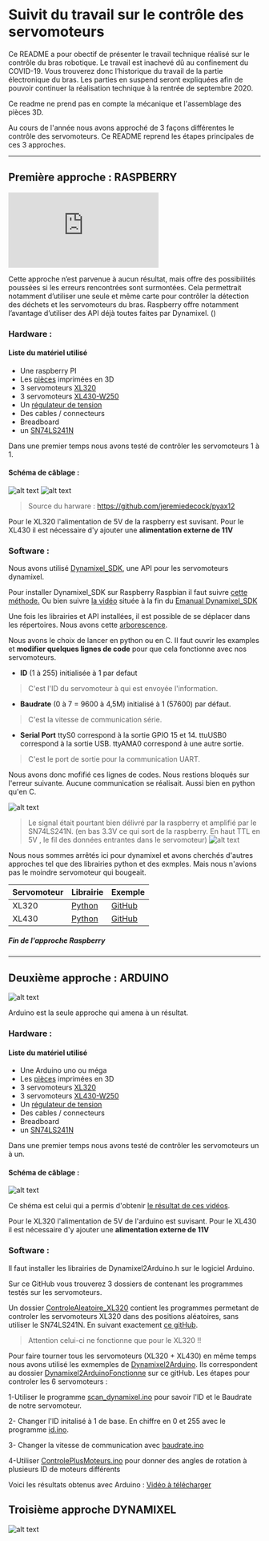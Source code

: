 # Suivit du travail sur le contrôle des servomoteurs 

Ce README a pour obectif de présenter le travail technique réalisé sur le contrôle du bras robotique. Le travail est inachevé dû au confinement du COVID-19. 
Vous trouverez donc l’historique du travail de la partie électronique du bras. Les parties en suspend seront expliquées afin de pouvoir continuer la réalisation technique à la rentrée de septembre 2020. 

Ce readme ne prend pas en compte la mécanique et l'assemblage des pièces 3D. 

Au cours de l'année nous avons approché de 3 façons différentes le contrôle des servomoteurs. Ce README reprend les étapes principales de ces 3 approches. 


---

## Première approche : RASPBERRY  
![alt text](https://wiki.zenk-security.com/lib/exe/fetch.php?w=200&media=rpi.png)

Cette approche n’est parvenue à aucun résultat, mais offre des possibilités poussées si les erreurs rencontrées sont surmontées. Cela permettrait notamment d’utiliser une seule et même carte pour contrôler la détection des déchets et les servomoteurs du bras. Raspberry offre notamment l’avantage d’utiliser des API déjà toutes faites par Dynamixel. () 



### **Hardware** : 

#### Liste du matériel utilisé   

* Une raspberry PI 
* Les [pièces](https://github.com/iRobotEam/Robot-Collecteur-dechets/tree/master/Bras%20Robotique/Modelisation) imprimées en 3D 
* 3 servomoteurs [XL320](https://emanual.robotis.com/docs/en/dxl/x/xl320/)
* 3 servomoteurs [XL430-W250](https://emanual.robotis.com/docs/en/dxl/x/xl430-w250/)
* Un [régulateur de tension](https://www.generationrobots.com/fr/401456-module-convertisseur-de-tension-continue.html) 
* Des cables / connecteurs 
* Breadboard 
* un [SN74LS241N](https://www.digikey.com/product-detail/en/texas-instruments/SN74LS241N/296-14887-5-ND/563034)  

Dans une premier temps nous avons testé de contrôler les servomoteurs 1 à 1. 

#### Schéma de câblage :   
![alt text](https://github.com/iRobotEam/Robot-Collecteur-dechets/blob/master/Bras%20Robotique/Contr%C3%B4le/Raspberry/Shema_Raspberry.png?raw=true)
![alt text](https://github.com/iRobotEam/Robot-Collecteur-dechets/blob/master/Bras%20Robotique/Contr%C3%B4le/Raspberry/Photo-Raspberry-cablage.jpg?raw=true)

> Source du harware : https://github.com/jeremiedecock/pyax12

Pour le XL320 l'alimentation de 5V de la raspberry est suvisant. Pour le XL430 il est nécessaire d'y ajouter une **alimentation externe de 11V**

### **Software** :  

Nous avons utilisé [Dynamixel_SDK](https://github.com/ROBOTIS-GIT/DynamixelSDK), une API pour les servomoteurs dynamixel. 

Pour installer Dynamixel_SDK sur Raspberry Raspbian il faut suivre [cette méthode.](https://github.com/tonnesfn/DynamixelSDK/wiki/3.2.1.2-C-Linux-(or-Linux-for-SBCs)) Ou bien suivre [la vidéo](https://www.youtube.com/watch?v=zb8I05D-LGE&feature=youtu.be) située à la fin du [Emanual Dynamixel_SDK](https://emanual.robotis.com/docs/en/software/dynamixel/dynamixel_sdk/quick_start_video/)

Une fois les librairies et API installées, il est possible de se déplacer dans les répertoires. Nous avons cette [arborescence](https://emanual.robotis.com/docs/en/software/dynamixel/dynamixel_sdk/download/#repository). 

Nous avons le choix de lancer en python ou en C. Il faut ouvrir les examples et **modifier quelques lignes de code** pour que cela fonctionne avec nos servomoteurs.

* **ID** (1 à 255) initialisée à 1 par defaut 
> C'est l'ID du servomoteur à qui est envoyée l'information. 
* **Baudrate** (0 à 7 = 9600 à 4,5M) initialisé à 1 (57600) par défaut.
> C'est la vitesse de communication série. 
* **Serial Port**  ttyS0 correspond à la sortie GPIO 15 et 14. ttuUSB0 correspond à la sortie USB. ttyAMA0 correspond  à une autre sortie.
> C'est le port de sortie pour la communication UART. 

Nous avons donc mofifié ces lignes de codes. Nous restions bloqués sur l'erreur suivante. Aucune communication se réalisait. Aussi bien en python qu'en C.

![alt text](https://github.com/iRobotEam/Robot-Collecteur-dechets/blob/master/Bras%20Robotique/Contr%C3%B4le/Raspberry/erreur1_raspberry.png?raw=true)

>Le signal était pourtant bien délivré par la raspberry et amplifié par le SN74LS241N. (en bas 3.3V ce qui sort de la raspberry. En haut TTL en 5V , le fil des données entrantes dans le servomoteur) ![alt text](https://raw.githubusercontent.com/iRobotEam/Robot-Collecteur-dechets/master/Bras%20Robotique/Contr%C3%B4le/Raspberry/Mesure_data.jpg)



Nous nous sommes arrêtés ici pour dynamixel et avons cherchés d'autres approches tel que des librairies python et des exmples. Mais nous n'avions pas le moindre servomoteur qui bougeait. 

| Servomoteur   | Librairie | Exemple   |
| :------------ |:--------- |:----------|
| XL320         | [Python](https://pypi.org/project/pyxl320/)  | [GitHub](https://github.com/MultipedRobotics/pyxl320) |
| XL430         | [Python](https://pypi.org/project/dynamixel-helper/)  | [GitHub](https://github.com/ryul1206/easy-dynamixel-helper) |


##### Fin de l'approche Raspberry 

---
## Deuxième approche : ARDUINO 
![alt text](https://www.mon-club-elec.fr/mes_images/clipart/ArduinoLogo.gif)

Arduino est la seule approche qui amena à un résultat. 


### **Hardware** : 

#### Liste du matériel utilisé   

* Une Arduino uno ou méga 
* Les [pièces](https://github.com/iRobotEam/Robot-Collecteur-dechets/tree/master/Bras%20Robotique/Modelisation) imprimées en 3D 
* 3 servomoteurs [XL320](https://emanual.robotis.com/docs/en/dxl/x/xl320/)
* 3 servomoteurs [XL430-W250](https://emanual.robotis.com/docs/en/dxl/x/xl430-w250/)
* Un [régulateur de tension](https://www.generationrobots.com/fr/401456-module-convertisseur-de-tension-continue.html) 
* Des cables / connecteurs 
* Breadboard 
* un [SN74LS241N](https://www.digikey.com/product-detail/en/texas-instruments/SN74LS241N/296-14887-5-ND/563034)  

Dans une premier temps nous avons testé de contrôler les servomoteurs un à un. 

#### Schéma de câblage : 

![alt text](https://github.com/iRobotEam/Robot-Collecteur-dechets/blob/master/Bras%20Robotique/Contr%C3%B4le/Arduino/Sh%C3%A9ma_arduino.jpg?raw=true)

Ce shéma est celui qui a permis d'obtenir [le résultat de ces vidéos](). 



Pour le XL320 l'alimentation de 5V de l'arduino est suvisant. Pour le XL430 il est nécessaire d'y ajouter une **alimentation externe de 11V**


### **Software** :


Il faut installer les librairies de Dynamixel2Arduino.h sur le logiciel Arduino. 

Sur ce GitHub vous trouverez 3 dossiers de contenant les programmes testés sur les servomoteurs. 

Un dossier [ControleAleatoire_XL320](https://github.com/iRobotEam/Robot-Collecteur-dechets/tree/master/Bras%20Robotique/Contr%C3%B4le/Arduino/Fonctionnel/ControleAleatoire_XL320/RandomControle) contient les programmes permetant de controler les servomoteurs XL320 dans des positions aléatoires, sans utiliser le SN74LS241N. En suivant exactement [ce gitHub](https://github.com/hackerspace-adelaide/XL320). 
> Attention celui-ci ne fonctionne que pour le XL320 !! 

Pour faire tourner tous les servomoteurs (XL320 + XL430) en même temps nous avons utilisé les exmemples de [Dynamixel2Arduino](https://github.com/ROBOTIS-GIT/Dynamixel2Arduino). Ils correspondent au dossier [Dynamixel2ArduinoFonctionne](https://github.com/iRobotEam/Robot-Collecteur-dechets/tree/master/Bras%20Robotique/Contr%C3%B4le/Arduino/Fonctionnel/Dynamixel2ArduinoFonctionne) sur ce gitHub. 
Les étapes pour controler les 6 servomoteurs : 

1-Utiliser le programme [scan_dynamixel.ino](https://github.com/iRobotEam/Robot-Collecteur-dechets/blob/master/Bras%20Robotique/Contr%C3%B4le/Arduino/Fonctionnel/Dynamixel2ArduinoFonctionne/scan_dynamixel/scan_dynamixel.ino) pour savoir l'ID et le Baudrate de notre servomoteur.

2- Changer l'ID initalisé à 1 de base. En chiffre en 0 et 255 avec le programme [id.ino](https://github.com/iRobotEam/Robot-Collecteur-dechets/blob/master/Bras%20Robotique/Contr%C3%B4le/Arduino/Fonctionnel/Dynamixel2ArduinoFonctionne/id/id.ino).

3- Changer la vitesse de communication avec [baudrate.ino](https://github.com/iRobotEam/Robot-Collecteur-dechets/tree/master/Bras%20Robotique/Contr%C3%B4le/Arduino/Fonctionnel/Dynamixel2ArduinoFonctionne/baudrate)

4-Utiliser [ControlePlusMoteurs.ino](https://github.com/iRobotEam/Robot-Collecteur-dechets/blob/master/Bras%20Robotique/Contr%C3%B4le/Arduino/Fonctionnel/Dynamixel2ArduinoFonctionne/ControlePlusMoteurs/ControlePlusMoteurs/ControlePlusMoteurs.ino) pour donner des angles de rotation à plusieurs ID de moteurs différents 


Voici les résultats obtenus avec Arduino : [Vidéo à télécharger](https://github.com/iRobotEam/Robot-Collecteur-dechets/tree/master/Bras%20Robotique/Contr%C3%B4le/Arduino/Vid%C3%A9o_controle_servomoteurs)


## Troisième approche DYNAMIXEL 

![alt text](https://tribotix.com/wp-content/uploads/2018/10/Robotis_2.png)




